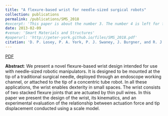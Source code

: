 ```yaml
---
title: "A flexure-based wrist for needle-sized surgical robots"
collection: publications
permalink: /publications/SMS_2018
#excerpt: 'This paper is about the number 3. The number 4 is left for future work.'
date: 2013-02-09
#venue: 'Smart Materials and Structures'
#paperurl: 'http://peter-york.github.io/files/SMS_2018.pdf'
citation: 'D. P. Losey, P. A. York, P. J. Swaney, J. Burgner, and R. J. Webster III, "A flexure-based wrist for needle-sized surgical robots," in SPIE Medical Imaging, 2013.'
---
```


[PDF](http://peter-york.github.io/files/SPIE_2013.pdf)

**Abstract**: We present a novel flexure-based wrist design intended for use with needle-sized robotic manipulators. It is designed to be mounted at the tip of a traditional surgical needle, deployed through an endoscope working channel, or attached to the tip of a concentric tube robot. In all these applications, the wrist enables dexterity in small spaces. The wrist consists of two stacked flexure joints that are actuated by thin pull wires. In this paper we present the design of the wrist, its kinematics, and an experimental evaluation of the relationship between actuation force and tip displacement conducted using a scale model.
